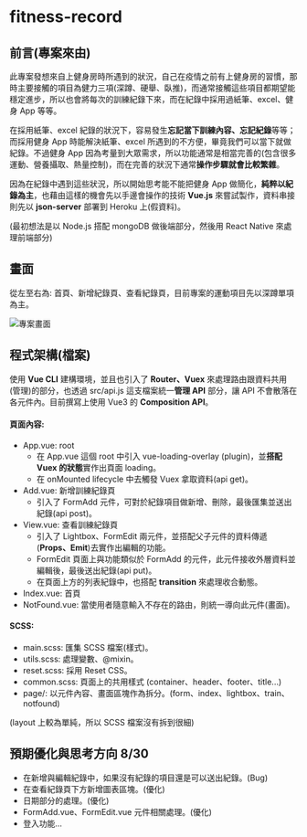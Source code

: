 # fitness-record

## 前言(專案來由)

此專案發想來自上健身房時所遇到的狀況，自己在疫情之前有上健身房的習慣，那時主要接觸的項目為健力三項(深蹲、硬舉、臥推)，而通常接觸這些項目都期望能穩定進步，所以也會將每次的訓練紀錄下來，而在紀錄中採用過紙筆、excel、健身 App 等等。

在採用紙筆、excel 紀錄的狀況下，容易發生**忘記當下訓練內容、忘記紀錄**等等；而採用健身 App 時能解決紙筆、excel 所遇到的不方便，畢竟我們可以當下就做紀錄。不過健身 App 因為考量到大眾需求，所以功能通常是相當完善的(包含很多運動、營養攝取、熱量控制)，而在完善的狀況下通常**操作步驟就會比較繁雜**。

因為在紀錄中遇到這些狀況，所以開始思考能不能把健身 App 做簡化，**純粹以紀錄為主**，也藉由這樣的機會先以手邊會操作的技術 **Vue.js** 來嘗試製作，資料串接則先以 **json-server** 部署到 Heroku 上(假資料)。

(最初想法是以 Node.js 搭配 mongoDB 做後端部分，然後用 React Native 來處理前端部分)

## 畫面

從左至右為: 首頁、新增紀錄頁、查看紀錄頁，目前專案的運動項目先以深蹲單項為主。

![專案畫面](https://i.imgur.com/dRS1VZ8.jpg)

## 程式架構(檔案)

使用 **Vue CLI** 建構環境，並且也引入了 **Router、Vuex** 來處理路由跟資料共用(管理)的部分，也透過 src/api.js 這支檔案統一**管理 API** 部分，讓 API 不會散落在各元件內。目前撰寫上使用 Vue3 的 **Composition API**。

#### 頁面內容:

- App.vue: root
  - 在 App.vue 這個 root 中引入 vue-loading-overlay (plugin)，並**搭配 Vuex 的狀態**實作出頁面 loading。
  - 在 onMounted lifecycle 中去觸發 Vuex 拿取資料(api get)。
- Add.vue: 新增訓練紀錄頁
  - 引入了 FormAdd 元件，可對於紀錄項目做新增、刪除，最後匯集並送出紀錄(api post)。
- View.vue: 查看訓練紀錄頁
  - 引入了 Lightbox、FormEdit 兩元件，並搭配父子元件的資料傳遞(**Props、Emit**)去實作出編輯的功能。
  - FormEdit 頁面上與功能類似於 FormAdd 的元件，此元件接收外層資料並編輯後，最後送出紀錄(api put)。
  - 在頁面上方的列表紀錄中，也搭配 **transition** 來處理收合動態。
- Index.vue: 首頁
- NotFound.vue: 當使用者隨意輸入不存在的路由，則統一導向此元件(畫面)。

#### SCSS:

- main.scss: 匯集 SCSS 檔案(樣式)。
- utils.scss: 處理變數、@mixin。
- reset.scss: 採用 Reset CSS。
- common.scss: 頁面上的共用樣式 (container、header、footer、title...)
- page/: 以元件內容、畫面區塊作為拆分。(form、index、lightbox、train、notfound)

(layout 上較為單純，所以 SCSS 檔案沒有拆到很細)

## 預期優化與思考方向 8/30

- 在新增與編輯紀錄中，如果沒有紀錄的項目還是可以送出紀錄。(Bug)
- 在查看紀錄頁下方新增圖表區塊。(優化)
- 日期部分的處理。(優化)
- FormAdd.vue、FormEdit.vue 元件相關處理。(優化)
- 登入功能...
